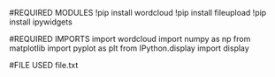 #REQUIRED MODULES
!pip install wordcloud
!pip install fileupload
!pip install ipywidgets


#REQUIRED IMPORTS
import wordcloud
import numpy as np
from matplotlib import pyplot as plt
from IPython.display import display

#FILE USED
file.txt